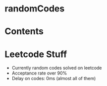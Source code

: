 # randomCodes

# Contents

# Leetcode Stuff

- Currently random codes solved on leetcode
- Acceptance rate over 90%
- Delay on codes: 0ms (almost all of them)
